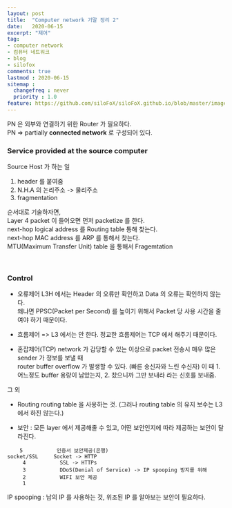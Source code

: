 ```yaml
---
layout: post
title:  "Computer network 기말 정리 2"
date:   2020-06-15
excerpt: "제어"
tag:
- computer network
- 컴퓨터 네트워크
- blog
- silofox
comments: true
lastmod : 2020-06-15
sitemap : 
  changefreq : never
  priority : 1.0
feature: https://github.com/siloFoX/siloFoX.github.io/blob/master/images/computer-architecture/computer-architecture-feature.jpg?raw=true
---
```


PN 은 외부와 연결하기 위한 Router 가 필요하다.<br>
PN => partially <b>connected network</b> 로 구성되어 있다.

### Service provided at the source computer

Source Host 가 하는 일
1. header 를 붙여줌
2. N.H.A 의 논리주소 -> 물리주소
3. fragmentation

순서대로 기술하자면,<br>
Layer 4 packet 이 들어오면 먼저 packetize 를 한다.<br>
next-hop logical address 를 Routing table 통해 찾는다.<br>
next-hop MAC address 를 ARP 를 통해서 찾는다.<br>
MTU(Maximum Transfer Unit) table 을 통해서 Fragemtation

<br>

### Control

* 오류제어 
L3H 에서는 Header 의 오류만 확인하고 Data 의 오류는 확인하지 않는다.<br>
왜냐면 PPSC(Packet per Second) 를 높이기 위해서 Packet 당 사용 시간을 줄여야 하기 때문이다.

* 흐름제어
=> L3 에서는 안 한다. 정교한 흐름제어는 TCP 에서 해주기 때문이다.

* 혼잡제어(TCP)
network 가 감당할 수 있는 이상으로 packet 전송시 매우 많은 sender 가 정보를 보낼 때 <br>
router buffer overflow 가 발생할 수 있다. (빠른 송신자와 느린 수신자)
이 때 1. 어느정도 buffer 용량이 남았는지, 2. 찼으니까 그만 보내라 라는 신호를 보내줌.

그 외

* Routing
routing table 을 사용하는 것. (그러나 routing table 의 유지 보수는 L3 에서 하진 않는다.)

* 보안 : 모든 layer 에서 제공해줄 수 있고, 어떤 보안인지에 따라 제공하는 보안이 달라진다.
```
    5           인증서 보안제공(은행)
socket/SSL     Socket -> HTTP
     4           SSL -> HTTPs
     3           DDoS(Denial of Service) -> IP spooping 방지를 위해 
     2           WIFI 보안 제공
     1
```
IP spooping : 남의 IP 를 사용하는 것, 위조된 IP 를 알아보는 보안이 필요하다.